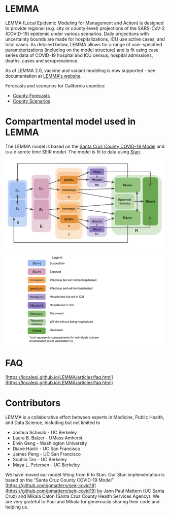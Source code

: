 # LEMMA

LEMMA (Local Epidemic Modeling for Management and Action) is designed to provide regional (e.g. city or county-level) projections of the SARS-CoV-2 (COVID-19) epidemic under various scenarios. Daily projections with uncertainty bounds are made for hospitalizations, ICU use active cases, and total cases. As detailed below, LEMMA allows for a range of user-specified parameterizations (including on the model structure) and is fit using case series data of COVID-19 hospital and ICU census, hospital admissions, deaths, cases and seroprevalence.

As of LEMMA 2.0, vaccine and variant modeling is now supported - see documentation at [LEMMA's website](https://localepi.github.io/LEMMA/).

Forecasts and scenarios for California counties:

  * [County Forecasts](https://github.com/LocalEpi/LEMMA-Forecasts/tree/master/Forecasts)
  * [County Scenarios](https://github.com/LocalEpi/LEMMA-Forecasts/tree/master/Scenarios)

# Compartmental model used in LEMMA

The LEMMA model is based on the [Santa Cruz County COVID-19 Model](https://github.com/jpmattern/seir-covid19) and is a discrete time SEIR model. The model is fit to data using [Stan](https://mc-stan.org/).

![compartment](figures/SEIRModel.png "SEIR compartmental model")

![legend](figures/SEIRModelLegend.png "legend")

# FAQ

[https://localepi.github.io/LEMMA/articles/faq.html](https://localepi.github.io/LEMMA/articles/faq.html)

# Contributors

LEMMA is a collaborative effort between experts in Medicine, Public Health, and Data Science, including but not limited to

  * Joshua Schwab - UC Berkeley
  * Laura B. Balzer - UMass Amherst
  * Elvin Geng - Washington University
  * Diane Havlir - UC San Francisco
  * James Peng - UC San Francisco
  * Sophia Tan - UC Berkeley
  * Maya L. Petersen - UC Berkeley

We have moved our model fitting from R to Stan. Our Stan implementation is based on the “Santa Cruz County COVID-19 Model” [https://github.com/jpmattern/seir-covid19](https://github.com/jpmattern/seir-covid19) by Jann Paul Mattern (UC Santa Cruz) and Mikala Caton (Santa Cruz County Health Services Agency). We are very grateful to Paul and Mikala for generously sharing their code and helping us.